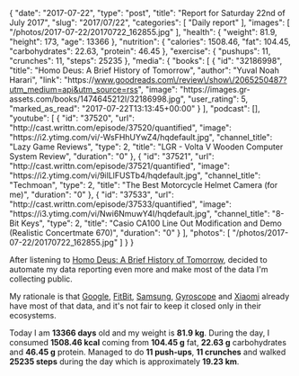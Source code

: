 {
    "date": "2017-07-22",
    "type": "post",
    "title": "Report for Saturday 22nd of July 2017",
    "slug": "2017\/07\/22",
    "categories": [
        "Daily report"
    ],
    "images": [
        "\/photos\/2017-07-22\/20170722_162855.jpg"
    ],
    "health": {
        "weight": 81.9,
        "height": 173,
        "age": 13366
    },
    "nutrition": {
        "calories": 1508.46,
        "fat": 104.45,
        "carbohydrates": 22.63,
        "protein": 46.45
    },
    "exercise": {
        "pushups": 11,
        "crunches": 11,
        "steps": 25235
    },
    "media": {
        "books": [
            {
                "id": "32186998",
                "title": "Homo Deus: A Brief History of Tomorrow",
                "author": "Yuval Noah Harari",
                "link": "https:\/\/www.goodreads.com\/review\/show\/2065250487?utm_medium=api&utm_source=rss",
                "image": "https:\/\/images.gr-assets.com\/books\/1474645212l\/32186998.jpg",
                "user_rating": 5,
                "marked_as_read": "2017-07-22T13:13:45+00:00"
            }
        ],
        "podcast": [],
        "youtube": [
            {
                "id": "37520",
                "url": "http:\/\/cast.writtn.com\/episode\/37520\/quantified",
                "image": "https:\/\/i2.ytimg.com\/vi\/-WsFHhUYwZ4\/hqdefault.jpg",
                "channel_title": "Lazy Game Reviews",
                "type": 2,
                "title": "LGR - Volta V Wooden Computer System Review",
                "duration": "0"
            },
            {
                "id": "37521",
                "url": "http:\/\/cast.writtn.com\/episode\/37521\/quantified",
                "image": "https:\/\/i2.ytimg.com\/vi\/9ilLlFUSTb4\/hqdefault.jpg",
                "channel_title": "Techmoan",
                "type": 2,
                "title": "The Best Motorcycle Helmet Camera (for me)",
                "duration": "0"
            },
            {
                "id": "37533",
                "url": "http:\/\/cast.writtn.com\/episode\/37533\/quantified",
                "image": "https:\/\/i3.ytimg.com\/vi\/Nwi6NmuwY4I\/hqdefault.jpg",
                "channel_title": "8-Bit Keys",
                "type": 2,
                "title": "Casio CA100 Line Out Modification and Demo (Realistic Concertmate 670)",
                "duration": "0"
            }
        ],
        "photos": [
            "\/photos\/2017-07-22\/20170722_162855.jpg"
        ]
    }
}

After listening to [Homo Deus: A Brief History of
Tomorrow](http://amzn.to/2ulgPfh), decided to automate my data reporting even
more and make most of the data I'm collecting public.
<!--more-->

My rationale is that [Google](https://fit.google.com/),
[FitBit](https://www.fitbit.com/), [Samsung](https://shealth.samsung.com/),
[Gyroscope](https://gyrosco.pe/aquilax/) and
[Xiaomi](http://www.mi.com/en/miband2/) already have
most of that data, and it's not fair to keep it closed only in their ecosystems.



Today I am <strong>13366 days</strong> old and my weight is <strong>81.9 kg</strong>. During the day, I consumed <strong>1508.46 kcal</strong> coming from <strong>104.45 g</strong> fat, <strong>22.63 g</strong> carbohydrates and <strong>46.45 g</strong> protein. Managed to do <strong>11 push-ups</strong>, <strong>11 crunches</strong> and walked <strong>25235 steps</strong> during the day which is approximately <strong>19.23 km</strong>.